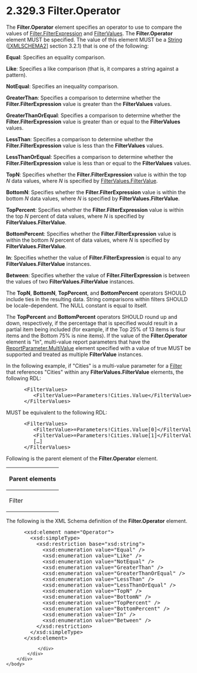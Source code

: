 <html dir="LTR" xmlns:mshelp="http://msdn.microsoft.com/mshelp" xmlns:ddue="http://ddue.schemas.microsoft.com/authoring/2003/5" xmlns:xlink="http://www.w3.org/1999/xlink" xmlns:tool="http://www.microsoft.com/tooltip">
    <head>
        <meta http-equiv="Content-Type" content="text/html; CHARSET=utf-8"></meta>
        <meta name="save" content="history"></meta>
        <title>2.329.3 Filter.Operator</title>
        <xml>
            <mshelp:toctitle title="2.329.3 Filter.Operator"></mshelp:toctitle>
            <mshelp:rltitle title="[MS-RDL]: Filter.Operator"></mshelp:rltitle>
            <mshelp:keyword index="A" term="aeabd6cf-dda9-4abc-accc-302948402c07"></mshelp:keyword>
            <mshelp:attr name="DCSext.ContentType" value="open specification"></mshelp:attr>
            <mshelp:attr name="AssetID" value="aeabd6cf-dda9-4abc-accc-302948402c07"></mshelp:attr>
            <mshelp:attr name="TopicType" value="kbRef"></mshelp:attr>
            <mshelp:attr name="DCSext.Title" value="[MS-RDL]: Filter.Operator" />
        </xml>
    </head>
    <body>
        <div id="header">
            <h1 class="heading">2.329.3 Filter.Operator</h1>
        </div>
        <div id="mainSection">
            <div id="mainBody">
                <div id="allHistory" class="saveHistory"></div>
                <div id="sectionSection0" class="section" name="collapseableSection">
                    

<p>The <b>Filter.Operator</b> element specifies an operator to
use to compare the values of <a href="6cfe60b1-d7e0-4e1e-807e-0ca41147cc29.md">Filter.FilterExpression</a>
and <a href="6bd82e79-e154-4159-94ef-b950fbba402d.md">FilterValues</a>. The <b>Filter.Operator</b>
element MUST be specified. The value of this element MUST be a <a href="1ed81ef3-a683-45e3-aaad-bd2bbe71bc3d.md">String</a> (<a href="https://go.microsoft.com/fwlink/?LinkId=90610">[XMLSCHEMA2]</a> section
3.2.1) that is one of the following:</p>

<p><b>Equal</b>: Specifies an equality comparison.</p>

<p><b>Like</b>: Specifies a like comparison (that is, it
compares a string against a pattern).</p>

<p><b>NotEqual</b>: Specifies an inequality comparison.</p>

<p><b>GreaterThan</b>: Specifies a comparison to
determine whether the <b>Filter.FilterExpression</b> value is greater than the <b>FilterValues</b>
values.</p>

<p><b>GreaterThanOrEqual</b>: Specifies a comparison to
determine whether the <b>Filter.FilterExpression</b> value is greater than or
equal to the <b>FilterValues</b> values.</p>

<p><b>LessThan</b>: Specifies a comparison to determine
whether the <b>Filter.FilterExpression</b> value is less than the <b>FilterValues</b>
values.</p>

<p><b>LessThanOrEqual</b>: Specifies a comparison to
determine whether the <b>Filter.FilterExpression</b> value is less than or
equal to the <b>FilterValues</b> values.</p>

<p><b>TopN</b>: Specifies whether the <b>Filter.FilterExpression</b>
value is within the top <i>N</i> data values, where <i>N</i> is specified by <a href="b51efba3-fe3e-4d6c-a95b-c047cca07efb.md">FilterValues.FilterValue</a>. </p>

<p><b>BottomN</b>: Specifies whether the <b>Filter.FilterExpression</b>
value is within the bottom <i>N</i> data values, where <i>N</i> is specified by
<b>FilterValues.FilterValue</b>.</p>

<p><b>TopPercent</b>: Specifies whether the <b>Filter.FilterExpression</b>
value is within the top <i>N</i> percent of data values, where <i>N</i> is
specified by <b>FilterValues.FilterValue</b>.</p>

<p><b>BottomPercent</b>: Specifies whether the <b>Filter.FilterExpression</b>
value is within the bottom <i>N</i> percent of data values, where <i>N</i> is
specified by <b>FilterValues.FilterValue</b>.</p>

<p><b>In</b>: Specifies whether the value of <b>Filter.FilterExpression</b>
is equal to any <b>FilterValues.FilterValue</b> instances.</p>

<p><b>Between</b>: Specifies whether the value of <b>Filter.FilterExpression</b>
is between the values of two <b>FilterValues.FilterValue</b> instances.</p>

<p>The <b>TopN</b>, <b>BottomN</b>, <b>TopPercent</b>, and <b>BottomPercent</b>
operators SHOULD include ties in the resulting data. String comparisons within
filters SHOULD be locale-dependent. The NULL constant is equal to itself. </p>

<p>The <b>TopPercent</b> and <b>BottomPercent</b> operators
SHOULD round up and down, respectively, if the percentage that is specified
would result in a partial item being included (for example, if the Top 25% of
13 items is four items and the Bottom 75% is nine items). If the value of the <b>Filter.Operator</b>
element is &quot;In&quot;, multi-value report parameters that have the <a href="c21237a1-8237-4538-a105-1f760242de1d.md">ReportParameter.MultiValue</a>
element specified with a value of true MUST be supported and treated as
multiple <b>FilterValue</b> instances. </p>

<p>In the following example, if &quot;Cities&quot; is a
multi-value parameter for a <a href="c0f6a66a-1055-4f4d-b1e7-4fc47b588ed2.md">Filter</a>
that references &quot;Cities&quot; within any <b>FilterValues.FilterValue</b>
elements, the following RDL:</p>

<dl>
<dd>
<div><pre> &lt;FilterValues&gt;
    &lt;FilterValue&gt;=Parameters!Cities.Value&lt;/FilterValue&gt;
 &lt;/FilterValues&gt;
</pre></div>
</dd></dl>

<p>MUST be equivalent to the following RDL:</p>

<dl>
<dd>
<div><pre> &lt;FilterValues&gt;
    &lt;FilterValue&gt;=Parameters!Cities.Value[0]&lt;/FilterValue&gt;
    &lt;FilterValue&gt;=Parameters!Cities.Value[1]&lt;/FilterValue&gt;
    […]
 &lt;/FilterValues&gt;
</pre></div>
</dd></dl>

<p>Following is the parent element of the <b>Filter.Operator</b>
element.</p>

<table>
 <thead>
  <tr>
   <th>
   <p>Parent elements</p>
   </th>
  </tr>
 </thead>
 <tr>
  <td>
  <p>Filter</p>
  </td>
 </tr>
</table>

<p>The following is the XML Schema definition of the <b>Filter.Operator</b>
element.</p>

<dl>
<dd>
<div><pre> &lt;xsd:element name=&quot;Operator&quot;&gt;
   &lt;xsd:simpleType&gt;
     &lt;xsd:restriction base=&quot;xsd:string&quot;&gt;
       &lt;xsd:enumeration value=&quot;Equal&quot; /&gt;
       &lt;xsd:enumeration value=&quot;Like&quot; /&gt;
       &lt;xsd:enumeration value=&quot;NotEqual&quot; /&gt;
       &lt;xsd:enumeration value=&quot;GreaterThan&quot; /&gt;
       &lt;xsd:enumeration value=&quot;GreaterThanOrEqual&quot; /&gt;
       &lt;xsd:enumeration value=&quot;LessThan&quot; /&gt;
       &lt;xsd:enumeration value=&quot;LessThanOrEqual&quot; /&gt;
       &lt;xsd:enumeration value=&quot;TopN&quot; /&gt;
       &lt;xsd:enumeration value=&quot;BottomN&quot; /&gt;
       &lt;xsd:enumeration value=&quot;TopPercent&quot; /&gt;
       &lt;xsd:enumeration value=&quot;BottomPercent&quot; /&gt;
       &lt;xsd:enumeration value=&quot;In&quot; /&gt;
       &lt;xsd:enumeration value=&quot;Between&quot; /&gt;
     &lt;/xsd:restriction&gt;
   &lt;/xsd:simpleType&gt;
 &lt;/xsd:element&gt;
</pre></div>
</dd></dl>


                </div>
            </div>
        </div>
    </body>
</html>